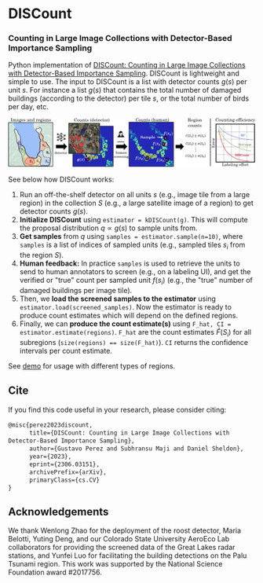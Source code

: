 # DISCount 
### Counting in Large Image Collections with Detector-Based Importance Sampling

Python implementation of [DISCount: Counting in Large Image Collections with Detector-Based Importance Sampling](https://arxiv.org/abs/2306.03151). 
DISCount is lightweight and simple to use. The input to DISCount is a list with detector counts $g(s)$ per unit $s$. For instance a list $g(s)$ that contains the total number of damaged buildings (according to the detector) per tile $s$, or the total number of birds per day, etc. 

![title_image](pipeline.jpg)

See below how DISCount works:

1. Run an off-the-shelf detector on all units $s$ (e.g., image tile from a large region) in the collection $S$ (e.g., a large satellite image of a region) to get detector counts $g(s)$.
2. **Initialize DISCount** using `estimator = kDISCount(g)`. This will compute the proposal distribution $q \propto g(s)$ to sample units from.
3. **Get samples** from $q$ using `samples = estimator.sample(n=10)`, where `samples` is a list of indices of sampled units (e.g., sampled tiles $s_i$ from the region $S$). 
4. **Human feedback:** In practice `samples` is used to retrieve the units to send to human annotators to screen (e.g., on a labeling UI), and get the verified or "true" count per sampled unit $f(s_i)$ (e.g., the "true" number of damaged buildings per image tile). 
5. Then, we **load the screened samples to the estimator** using `estimator.load(screened_samples)`. Now the estimator is ready to produce count estimates which will depend on the defined regions.
7. Finally, we can **produce the count estimate(s)** using `F_hat, CI = estimator.estimate(regions)`. `F_hat` are the count estimates $\hat{F}(S_i)$ for all subregions (`size(regions) == size(F_hat)`). `CI` returns the confidence intervals per count estimate.

See [demo](https://github.com/gperezs/DISCount/blob/main/demo.ipynb) for usage with different types of regions.

## Cite
If you find this code useful in your research, please consider citing:
```
@misc{perez2023discount,
      title={DISCount: Counting in Large Image Collections with Detector-Based Importance Sampling}, 
      author={Gustavo Perez and Subhransu Maji and Daniel Sheldon},
      year={2023},
      eprint={2306.03151},
      archivePrefix={arXiv},
      primaryClass={cs.CV}
}
```

## Acknowledgements
We thank Wenlong Zhao for the deployment of the roost detector, Maria Belotti, Yuting Deng, and our Colorado State University AeroEco Lab collaborators for providing the screened data of the Great Lakes radar stations, and Yunfei Luo for facilitating the building detections on the Palu Tsunami region. This work was supported by the National Science Foundation award #2017756.

